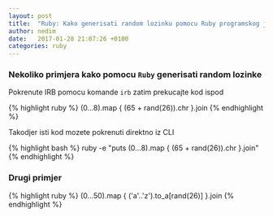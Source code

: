 ```yaml
---
layout: post
title:  "Ruby: Kako generisati random lozinku pomocu Ruby programskog jezika"
author: nedim
date:   2017-01-28 21:07:26 +0100
categories: ruby
---
```


### Nekoliko primjera kako pomocu `Ruby` generisati random lozinke


Pokrenute IRB pomocu komande `irb` zatim prekucajte kod ispod

{% highlight ruby %}
(0...8).map { (65 + rand(26)).chr }.join
{% endhighlight %}

Takodjer isti kod mozete pokrenuti direktno iz CLI 

{% highlight bash %}
ruby -e "puts (0...8).map { (65 + rand(26)).chr }.join"
{% endhighlight %}

### Drugi primjer

{% highlight ruby %}
(0...50).map { ('a'..'z').to_a[rand(26)] }.join
{% endhighlight %}

